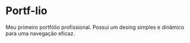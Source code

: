 # Portf-lio
Meu primeiro portfólio profissional. Possui um desing simples e dinâmico para uma navegação eficaz. 
